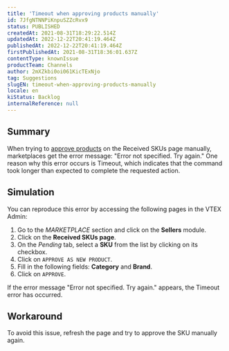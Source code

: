 ```yaml
---
title: 'Timeout when approving products manually'
id: 7JfgNTNNPiKnpuSZZcRvx9
status: PUBLISHED
createdAt: 2021-08-31T18:29:22.514Z
updatedAt: 2022-12-22T20:41:19.464Z
publishedAt: 2022-12-22T20:41:19.464Z
firstPublishedAt: 2021-08-31T18:36:01.637Z
contentType: knownIssue
productTeam: Channels
author: 2mXZkbi0oi061KicTExNjo
tag: Suggestions
slugEN: timeout-when-approving-products-manually
locale: en
kiStatus: Backlog
internalReference: null
---
```


## Summary

When trying to [approve products](https://help.vtex.com/en/tutorial/manual-sku-cataloging--tutorials_396) on the Received SKUs page manually, marketplaces get the error message: "Error not specified. Try again." One reason why this error occurs is Timeout, which indicates that the command took longer than expected to complete the requested action. 

## Simulation

You can reproduce this error by accessing the following pages in the VTEX Admin:

1. Go to the *MARKETPLACE* section and click on the __Sellers__ module.  
2. Click on the __Received SKUs page__.   
3. On the *Pending* tab, select a __SKU__ from the list by clicking on its checkbox.  
4. Click on `APPROVE AS NEW PRODUCT`.  
5. Fill in the following fields: __Category__ and __Brand__.   
6. Click on `APPROVE`.    

If the error message "Error not specified. Try again." appears, the Timeout error has occurred. 


## Workaround

To avoid this issue, refresh the page and try to approve the SKU manually again.


